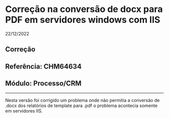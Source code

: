 # Correção na conversão de docx para PDF em servidores windows com IIS
22/12/2022
## Correção
## Referência: CHM64634
## Módulo: Processo/CRM
***

Nesta versão foi corrigido um problema onde não permitia a conversão de .docx dos relatórios de template para .pdf o problema acontecia somente em servidores IIS.